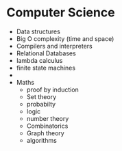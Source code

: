 # Computer Science

- Data structures
- Big O complexity (time and space)
- Compilers and interpreters
- Relational Databases
- lambda calculus
- finite state machines
-
- Maths
  - proof by induction
  - Set theory
  - probabilty
  - logic
  - number theory
  - Combinatorics
  - Graph theory
  - algorithms
